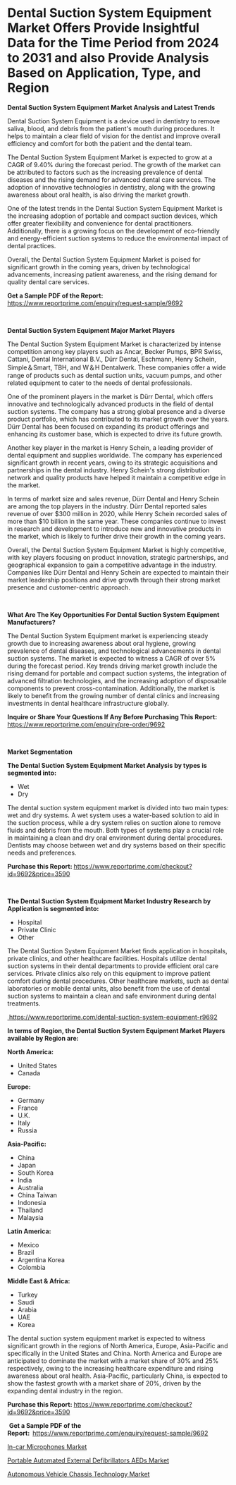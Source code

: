 <p><h1>Dental Suction System Equipment Market Offers Provide Insightful Data for the Time Period from 2024 to 2031 and also Provide Analysis Based on Application, Type, and Region</h1></p><p><strong>Dental Suction System Equipment Market Analysis and Latest Trends</strong></p>
<p><p>Dental Suction System Equipment is a device used in dentistry to remove saliva, blood, and debris from the patient's mouth during procedures. It helps to maintain a clear field of vision for the dentist and improve overall efficiency and comfort for both the patient and the dental team.</p><p>The Dental Suction System Equipment Market is expected to grow at a CAGR of 9.40% during the forecast period. The growth of the market can be attributed to factors such as the increasing prevalence of dental diseases and the rising demand for advanced dental care services. The adoption of innovative technologies in dentistry, along with the growing awareness about oral health, is also driving the market growth.</p><p>One of the latest trends in the Dental Suction System Equipment Market is the increasing adoption of portable and compact suction devices, which offer greater flexibility and convenience for dental practitioners. Additionally, there is a growing focus on the development of eco-friendly and energy-efficient suction systems to reduce the environmental impact of dental practices.</p><p>Overall, the Dental Suction System Equipment Market is poised for significant growth in the coming years, driven by technological advancements, increasing patient awareness, and the rising demand for quality dental care services.</p></p>
<p><strong>Get a Sample PDF of the Report:&nbsp;</strong> <a href="https://www.reportprime.com/enquiry/request-sample/9692">https://www.reportprime.com/enquiry/request-sample/9692</a></p>
<p>&nbsp;</p>
<p><strong>Dental Suction System Equipment Major Market Players</strong></p>
<p><p>The Dental Suction System Equipment Market is characterized by intense competition among key players such as Ancar, Becker Pumps, BPR Swiss, Cattani, Dental International B.V., Dürr Dental, Eschmann, Henry Schein, Simple＆Smart, TBH, and W＆H Dentalwerk. These companies offer a wide range of products such as dental suction units, vacuum pumps, and other related equipment to cater to the needs of dental professionals.</p><p>One of the prominent players in the market is Dürr Dental, which offers innovative and technologically advanced products in the field of dental suction systems. The company has a strong global presence and a diverse product portfolio, which has contributed to its market growth over the years. Dürr Dental has been focused on expanding its product offerings and enhancing its customer base, which is expected to drive its future growth.</p><p>Another key player in the market is Henry Schein, a leading provider of dental equipment and supplies worldwide. The company has experienced significant growth in recent years, owing to its strategic acquisitions and partnerships in the dental industry. Henry Schein's strong distribution network and quality products have helped it maintain a competitive edge in the market.</p><p>In terms of market size and sales revenue, Dürr Dental and Henry Schein are among the top players in the industry. Dürr Dental reported sales revenue of over $300 million in 2020, while Henry Schein recorded sales of more than $10 billion in the same year. These companies continue to invest in research and development to introduce new and innovative products in the market, which is likely to further drive their growth in the coming years.</p><p>Overall, the Dental Suction System Equipment Market is highly competitive, with key players focusing on product innovation, strategic partnerships, and geographical expansion to gain a competitive advantage in the industry. Companies like Dürr Dental and Henry Schein are expected to maintain their market leadership positions and drive growth through their strong market presence and customer-centric approach.</p></p>
<p>&nbsp;</p>
<p><strong>What Are The Key Opportunities For Dental Suction System Equipment Manufacturers?</strong></p>
<p><p>The Dental Suction System Equipment market is experiencing steady growth due to increasing awareness about oral hygiene, growing prevalence of dental diseases, and technological advancements in dental suction systems. The market is expected to witness a CAGR of over 5% during the forecast period. Key trends driving market growth include the rising demand for portable and compact suction systems, the integration of advanced filtration technologies, and the increasing adoption of disposable components to prevent cross-contamination. Additionally, the market is likely to benefit from the growing number of dental clinics and increasing investments in dental healthcare infrastructure globally.</p></p>
<p><strong>Inquire or Share Your Questions If Any Before Purchasing This Report:</strong> <a href="https://www.reportprime.com/enquiry/pre-order/9692">https://www.reportprime.com/enquiry/pre-order/9692</a></p>
<p>&nbsp;</p>
<p><strong>Market Segmentation</strong></p>
<p><strong>The Dental Suction System Equipment Market Analysis by types is segmented into:</strong></p>
<p><ul><li>Wet</li><li>Dry</li></ul></p>
<p><p>The dental suction system equipment market is divided into two main types: wet and dry systems. A wet system uses a water-based solution to aid in the suction process, while a dry system relies on suction alone to remove fluids and debris from the mouth. Both types of systems play a crucial role in maintaining a clean and dry oral environment during dental procedures. Dentists may choose between wet and dry systems based on their specific needs and preferences.</p></p>
<p><strong>Purchase this Report:&nbsp;</strong><a href="https://www.reportprime.com/checkout?id=9692&price=3590">https://www.reportprime.com/checkout?id=9692&price=3590</a></p>
<p>&nbsp;</p>
<p><strong>The Dental Suction System Equipment Market Industry Research by Application is segmented into:</strong></p>
<p><ul><li>Hospital</li><li>Private Clinic</li><li>Other</li></ul></p>
<p><p>The Dental Suction System Equipment Market finds application in hospitals, private clinics, and other healthcare facilities. Hospitals utilize dental suction systems in their dental departments to provide efficient oral care services. Private clinics also rely on this equipment to improve patient comfort during dental procedures. Other healthcare markets, such as dental laboratories or mobile dental units, also benefit from the use of dental suction systems to maintain a clean and safe environment during dental treatments.</p></p>
<p><a href="https://www.reportprime.com/dental-suction-system-equipment-r9692">&nbsp;https://www.reportprime.com/dental-suction-system-equipment-r9692</a></p>
<p><strong>In terms of Region, the Dental Suction System Equipment Market Players available by Region are:</strong></p>
<p>
    <p> <strong> North America: </strong>
        <ul>
            <li>United States</li>
            <li>Canada</li>
        </ul>
        </p> 
    <p> <strong> Europe: </strong>
        <ul>
            <li>Germany</li>
            <li>France</li>
            <li>U.K.</li>
            <li>Italy</li>
            <li>Russia</li>
        </ul>
        </p> 
    <p> <strong> Asia-Pacific: </strong>
        <ul>
            <li>China</li>
            <li>Japan</li>
            <li>South Korea</li>
            <li>India</li>
            <li>Australia</li>
            <li>China Taiwan</li>
            <li>Indonesia</li>
            <li>Thailand</li>
            <li>Malaysia</li>
        </ul>
        </p> 
    <p> <strong> Latin America: </strong>
        <ul>
            <li>Mexico</li>
            <li>Brazil</li>
            <li>Argentina Korea</li>
            <li>Colombia</li>
        </ul>
        </p> 
    <p> <strong> Middle East & Africa: </strong>
        <ul>
            <li>Turkey</li>
            <li>Saudi</li>
            <li>Arabia</li>
            <li>UAE</li>
            <li>Korea</li>
        </ul>
    </p>
    </p>
<p><p>The dental suction system equipment market is expected to witness significant growth in the regions of North America, Europe, Asia-Pacific and specifically in the United States and China. North America and Europe are anticipated to dominate the market with a market share of 30% and 25% respectively, owing to the increasing healthcare expenditure and rising awareness about oral health. Asia-Pacific, particularly China, is expected to show the fastest growth with a market share of 20%, driven by the expanding dental industry in the region.</p></p>
<p><strong>Purchase this Report: </strong><a href="https://www.reportprime.com/checkout?id=9692&price=3590">https://www.reportprime.com/checkout?id=9692&price=3590</a></p>
<p>&nbsp;<strong>Get a Sample PDF of the Report:&nbsp;&nbsp;</strong><a href="https://www.reportprime.com/enquiry/request-sample/9692">https://www.reportprime.com/enquiry/request-sample/9692</a></p>
<p><strong></strong></p>
<p><p><a href="https://www.linkedin.com/pulse/in-car-microphones-market-size-reflecting-forecast-till-kc5je?trackingId=Ua%2Fo5TyUSnOhhbppUzzxgQ%3D%3D">In-car Microphones Market</a></p><p><a href="https://github.com/JameTravis/Market-Research-Report-List-4/blob/main/portable-automated-external-defibrillators-aeds-market.md">Portable Automated External Defibrillators AEDs Market</a></p><p><a href="https://www.linkedin.com/pulse/autonomous-vehicle-chassis-technology-market-growth-trends-nbbue?trackingId=Hdkj2vwquRGDekmlyBvPGQ%3D%3D">Autonomous Vehicle Chassis Technology Market</a></p></p>